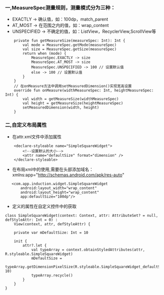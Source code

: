 ### 一,MeasureSpec测量规则，测量模式分为三种：
  * EXACTLY -> 确认值，如：100dp，match_parent
  * AT_MOST -> 在范围之内的值，如：wrap_content
  * UNSPECIFIED -> 不确定的值，如：ListView，RecyclerView,ScrollView等
``` 
    private fun getMeasureSize(measureSpec: Int): Int {
        val mode = MeasureSpec.getMode(measureSpec)
        val size = MeasureSpec.getSize(measureSpec)
        return when (mode) {
            MeasureSpec.EXACTLY -> size
            MeasureSpec.AT_MOST -> size
            MeasureSpec.UNSPECIFIED -> 100 // 设置默认值
            else -> 100 // 设置默认值
        }
    }
    // 在onMeasure方法中调用setMeasuredDimension()实现宽高设置
    override fun onMeasure(widthMeasureSpec: Int, heightMeasureSpec: Int) {
        val width = getMeasureSize(widthMeasureSpec)
        val height = getMeasureSize(heightMeasureSpec)
        setMeasuredDimension(width, height)
    }
```

### 二,自定义布局属性
 * 在attr.xml文件中添加属性
``` 
    <declare-styleable name="SimpleSquareWidget">
        <!--设置默认的大小-->
        <attr name="defaultSize" format="dimension" />
    </declare-styleable>
``` 

 * 在布局xml中的使用,需要在头部添加域名：xmlns:app="http://schemas.android.com/apk/res-auto"
 ```
    <com.app.induction.widget.SimpleSquareWidget
        android:layout_width="wrap_content"
        android:layout_height="wrap_content"
        app:defaultSize="100dp"/>
```

* 定义的属性在自定义控件中的获取
``` 
class SimpleSquareWidget(context: Context, attr: AttributeSet? = null, defStyleAttr: Int = 0) :
    View(context, attr, defStyleAttr) {

    private var mDefaultSize: Int = 10

    init {
        attr?.let {
            val typeArray = context.obtainStyledAttributes(attr, R.styleable.SimpleSquareWidget)
            mDefaultSize =
                typeArray.getDimensionPixelSize(R.styleable.SimpleSquareWidget_defaultSize, 10)
            typeArray.recycle()
        }
    }
}
``` 